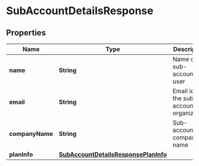 
# SubAccountDetailsResponse

## Properties
Name | Type | Description | Notes
------------ | ------------- | ------------- | -------------
**name** | **String** | Name of the sub-account user |  [optional]
**email** | **String** | Email id of the sub-account organization |  [optional]
**companyName** | **String** | Sub-account company name |  [optional]
**planInfo** | [**SubAccountDetailsResponsePlanInfo**](SubAccountDetailsResponsePlanInfo.md) |  |  [optional]



